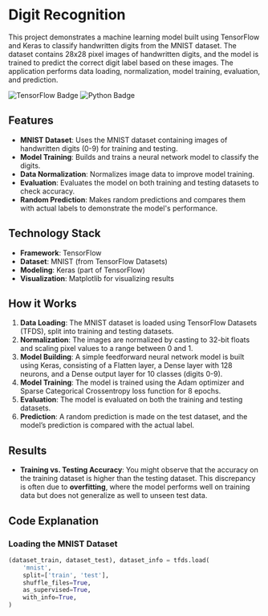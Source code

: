# **Digit Recognition**

This project demonstrates a machine learning model built using TensorFlow and Keras to classify handwritten digits from the MNIST dataset. The dataset contains 28x28 pixel images of handwritten digits, and the model is trained to predict the correct digit label based on these images. The application performs data loading, normalization, model training, evaluation, and prediction.

![TensorFlow Badge](https://img.shields.io/badge/TensorFlow-FF6F00?style=for-the-badge&logo=tensorflow&logoColor=white)
![Python Badge](https://img.shields.io/badge/Python-3776AB?style=for-the-badge&logo=python&logoColor=white)

## Features

- **MNIST Dataset**: Uses the MNIST dataset containing images of handwritten digits (0-9) for training and testing.
- **Model Training**: Builds and trains a neural network model to classify the digits.
- **Data Normalization**: Normalizes image data to improve model training.
- **Evaluation**: Evaluates the model on both training and testing datasets to check accuracy.
- **Random Prediction**: Makes random predictions and compares them with actual labels to demonstrate the model's performance.

## Technology Stack

- **Framework**: TensorFlow
- **Dataset**: MNIST (from TensorFlow Datasets)
- **Modeling**: Keras (part of TensorFlow)
- **Visualization**: Matplotlib for visualizing results

## How it Works

1. **Data Loading**: The MNIST dataset is loaded using TensorFlow Datasets (TFDS), split into training and testing datasets.
2. **Normalization**: The images are normalized by casting to 32-bit floats and scaling pixel values to a range between 0 and 1.
3. **Model Building**: A simple feedforward neural network model is built using Keras, consisting of a Flatten layer, a Dense layer with 128 neurons, and a Dense output layer for 10 classes (digits 0-9).
4. **Model Training**: The model is trained using the Adam optimizer and Sparse Categorical Crossentropy loss function for 8 epochs.
5. **Evaluation**: The model is evaluated on both the training and testing datasets.
6. **Prediction**: A random prediction is made on the test dataset, and the model’s prediction is compared with the actual label.

## Results

- **Training vs. Testing Accuracy**: You might observe that the accuracy on the training dataset is higher than the testing dataset. This discrepancy is often due to **overfitting**, where the model performs well on training data but does not generalize as well to unseen test data.

## Code Explanation

### Loading the MNIST Dataset
```python
(dataset_train, dataset_test), dataset_info = tfds.load(
    'mnist',
    split=['train', 'test'],
    shuffle_files=True,
    as_supervised=True,
    with_info=True,
)

